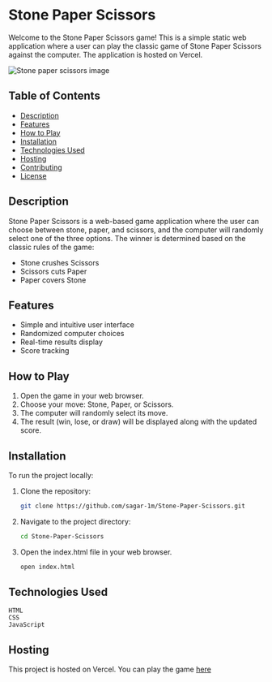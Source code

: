 # Stone Paper Scissors

Welcome to the Stone Paper Scissors game! This is a simple static web application where a user can play the classic game of Stone Paper Scissors against the computer. 
The application is hosted on Vercel.

![Stone paper scissors image](https://github.com/sagar-1m/Stone-Paper-Scissors/assets/113180099/7e6dedeb-204e-4532-9aba-4eca5051974e)

## Table of Contents

- [Description](#description)
- [Features](#features)
- [How to Play](#how-to-play)
- [Installation](#installation)
- [Technologies Used](#technologies-used)
- [Hosting](#hosting)
- [Contributing](#contributing)
- [License](#license)

## Description

Stone Paper Scissors is a web-based game application where the user can choose between stone, paper, and scissors, and the computer will randomly select one of the three options. The winner is determined based on the classic rules of the game:

- Stone crushes Scissors
- Scissors cuts Paper
- Paper covers Stone

## Features

- Simple and intuitive user interface
- Randomized computer choices
- Real-time results display
- Score tracking

## How to Play

1. Open the game in your web browser.
2. Choose your move: Stone, Paper, or Scissors.
3. The computer will randomly select its move.
4. The result (win, lose, or draw) will be displayed along with the updated score.

## Installation

To run the project locally:

1. Clone the repository:

   ```bash
   git clone https://github.com/sagar-1m/Stone-Paper-Scissors.git


2. Navigate to the project directory:

   ```bash
   cd Stone-Paper-Scissors


3. Open the index.html file in your web browser.

   ```bash
   open index.html


## Technologies Used
    HTML
    CSS
    JavaScript

## Hosting
   This project is hosted on Vercel. You can play the game [here](https://stone-paper-scissors-bice.vercel.app/)
